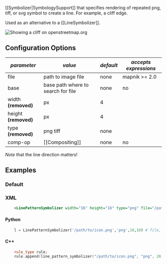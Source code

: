 [[Symbolizer|SymbologySupport]] that specifies rendering of repeated png, tiff, or svg symbol to create a line. For example, a cliff edge.

Used as an alternative to a [[LineSymbolizer]].

![Showing a cliff on openstreetmap.org](http://a.tile.openstreetmap.org/18/141423/87855.png)

## Configuration Options
| *parameter* | *value* | *default* | *accepts expressions* |
|---|---|---|---|
| file | path to image file | none | mapnik >= 2.0 |
| base | base path where to search for file | none | no |
| width **(removed)**| px | 4 | |
| height **(removed)**| px | 4 | |
| type **(removed)**| png tiff | none | |
| comp-op | [[Compositing]] | none | no |

*Note* that the line direction matters!

## Examples

### Default

### XML
```xml
    <LinePatternSymbolizer width="16" height="16" type="png" file="/path/to/icon.png"/>
```

#### Python
```python
    l = LinePatternSymbolizer('/path/to/icon.png','png',10,10) # file, type, width, height
```

#### C++
```cpp
    rule_type rule;
    rule.append(line_pattern_symbolizer("/path/to/icon.png", "png", 20, 20)); // file, type, width, height
```